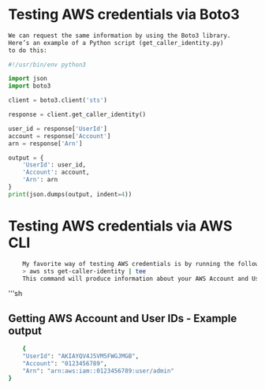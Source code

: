 # Testing AWS credentials via Boto3
```py
We can request the same information by using the Boto3 library. 
Here’s an example of a Python script (get_caller_identity.py) 
to do this:
```
```py
#!/usr/bin/env python3

import json
import boto3

client = boto3.client('sts')

response = client.get_caller_identity()

user_id = response['UserId']
account = response['Account']
arn = response['Arn']

output = {
    'UserId': user_id,
    'Account': account,
    'Arn': arn
}
print(json.dumps(output, indent=4))
```

# Testing AWS credentials via AWS CLI
```sh
    My favorite way of testing AWS credentials is by running the following command:
    > aws sts get-caller-identity | tee
    This command will produce information about your AWS Account and User IDs:
```

'''sh
## Getting AWS Account and User IDs - Example output
```sh
    {
    "UserId": "AKIAYQV4J5VM5FWGJMGB",
    "Account": "0123456789",
    "Arn": "arn:aws:iam::0123456789:user/admin"
}
```